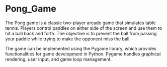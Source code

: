 # Pong_Game
The Pong game is a classic two-player arcade game that simulates table tennis.
Players control paddles on either side of the screen and use them to hit a ball back and forth. 
The objective is to prevent the ball from passing your paddle while trying to make the opponent miss the ball.

The game can be implemented using the Pygame library, which provides functionalities for game development in Python.
Pygame handles graphical rendering, user input, and game loop management.
